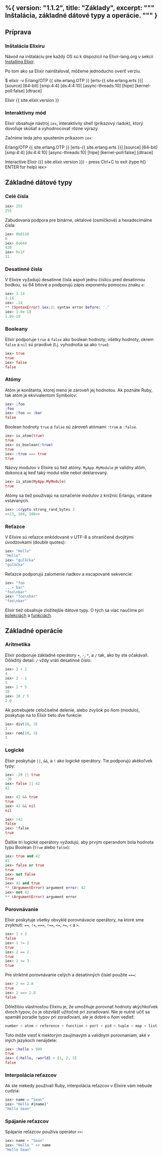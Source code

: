 %{
  version: "1.1.2",
  title: "Základy",
  excerpt: """
  Inštalácia, základné dátové typy a operácie.
  """
}
---

## Príprava

### Inštalácia Elixiru

Návod na inštaláciu pre každý OS sú k dispozícii na Elixir-lang.org v sekcii [Installing Elixir](http://elixir-lang.org/install.html).

Po tom ako sa Elixir nainštaloval, môžeme jednoducho overiť verziu.

 $ elixir -v
 Erlang/OTP {{ site.erlang.OTP }} [erts-{{ site.erlang.erts }}] [source] [64-bit] [smp:4:4] [ds:4:4:10] [async-threads:10] [hipe] [kernel-poll:false] [dtrace]

 Elixir {{ site.elixir.version }}

### Interaktívny mód

Elixir obsahuje nástroj `iex`, interaktívny shell (príkazový riadok), ktorý dovoľuje skúšať a vyhodnocovať rôzne výrazy.

Začnime teda jeho spustením príkazom `iex`:

 Erlang/OTP {{ site.erlang.OTP }} [erts-{{ site.erlang.erts }}] [source] [64-bit] [smp:4:4] [ds:4:4:10] [async-threads:10] [hipe] [kernel-poll:false] [dtrace]

 Interactive Elixir ({{ site.elixir.version }}) - press Ctrl+C to exit (type h() ENTER for help)
 iex>

## Základné dátové typy

### Celé čísla

```elixir
iex> 255
255
```

Zabudovaná podpora pre binárne, oktalové (osmičkové) a hexadecimálne čisla:

```elixir
iex> 0b0110
6
iex> 0o644
420
iex> 0x1F
31
```

### Desatinné čísla

V Elixire vyžadujú desatinné čísla aspoň jednu číslicu pred desatinnou bodkou, sú 64 bitové a podporujú zápis exponentu pomocou znaku `e`:

```elixir
iex> 3.14
3.14
iex> .14
** (SyntaxError) iex:2: syntax error before: '.'
iex> 1.0e-10
1.0e-10
```

### Booleany

Elixir podporuje `true` a `false` ako boolean hodnoty; všetky hodnoty, okrem `false` a `nil` sú pravdivé (t.j. vyhodnotia sa ako `true`):

```elixir
iex> true
true
iex> false
false
```

### Atómy

Atóm je konštanta, ktorej meno je zároveň jej hodnotou. Ak poznáte Ruby, tak atóm je ekvivalentom Symbolov:

```elixir
iex> :foo
:foo
iex> :foo == :bar
false
```

Boolean hodnoty `true` a `false` sú zároveň atómami `:true` a `:false`.

```elixir
iex> is_atom(true)
true
iex> is_boolean(:true)
true
iex> :true === true
true
```

Názvy modulov v Elixire sú tiež atómy. `MyApp.MyModule` je valídny atóm, dokonca aj keď taký modul ešte nebol deklarovaný.

```elixir
iex> is_atom(MyApp.MyModule)
true
```

Atómy sa tiež používajú na označenie modulov z knižníc Erlangu, vrátane vstavaných.

```elixir
iex> :crypto.strong_rand_bytes 3
<<23, 104, 108>>
```

### Reťazce

V Elixire sú reťazce enkódované v UTF-8 a ohraničené dvojitými úvodzovkami (double quotes):

```elixir
iex> "Hello"
"Hello"
iex> "guľôčka"
"guľôčka"
```

Reťazce podporujú zalomenie riadkov a escapované sekvencie:

```elixir
iex> "foo
...> bar"
"foo\nbar"
iex> "foo\nbar"
"foo\nbar"
```

Elixir tiež obsahuje zložitejšie dátové typy. O tých sa viac naučíme pri [kolekciách]() a [funkciách]().

## Základné operácie

### Aritmetika

Elixir podporuje základné operátory `+`, `-`, `*`, a `/` tak, ako by ste očakávali. Dôležitý detail: `/` vždy vráti desatinné číslo:

```elixir
iex> 2 + 2
4
iex> 2 - 1
1
iex> 2 * 5
10
iex> 10 / 5
2.0
```

Ak potrebujete celočíselné delenie, alebo zvyšok po ňom (modulo), poskytuje na to Elixir tieto dve funkcie:

```elixir
iex> div(10, 3)
3
iex> rem(10, 3)
1
```

### Logické

Elixir poskytuje `||`, `&&`, a `!` ako logické operátory. Tie podporujú akékoľvek typy:

```elixir
iex> -20 || true
-20
iex> false || 42
42

iex> 42 && true
true
iex> 42 && nil
nil

iex> !42
false
iex> !false
true
```

Ďalšie tri logické operátory _vyžadujú_, aby prvým operandom bola hodnota typu Boolean (`true` alebo `false`):

```elixir
iex> true and 42
42
iex> false or true
true
iex> not false
true
iex> 42 and true
** (ArgumentError) argument error: 42
iex> not 42
** (ArgumentError) argument error
```

### Porovnávanie

Elixir poskytuje všetky obvyklé porovnávacie operátory, na ktoré sme zvyknutí: `==`, `!=`, `===`, `!==`, `<=`, `>=`, `<` a `>`.

```elixir
iex> 1 > 2
false
iex> 1 != 2
true
iex> 2 == 2
true
iex> 2 <= 3
true
```

Pre striktné porovnávanie celých a desatinných čísiel použite `===`:

```elixir
iex> 2 == 2.0
true
iex> 2 === 2.0
false
```

Dôležitou vlastnosťou Elixiru je, že umožňuje porovnať hodnoty akýchkoľvek dvoch typov, čo je obzvlášť užitočné pri zoraďovaní. Nie je nutné učiť sa spamäti poradie typov pri zoraďovaní, ale je dobré o ňom vedieť:

```elixir
number < atom < reference < function < port < pid < tuple < map < list < bitstring
```

Toto môže viesť k niektorým zaujímavým a valídnym porovnaniam, aké v iných jazykoch nenájdete:

```elixir
iex> :hello > 999
true
iex> {:hello, :world} > [1, 2, 3]
false
```

### Interpolácia reťazcov

Ak ste niekedy používali Ruby, interpolácia reťazcov v Elixire vám nebude cudzia:

```elixir
iex> name = "Sean"
iex> "Hello #{name}"
"Hello Sean"
```

### Spájanie reťazcov

Spájanie reťazcov používa operátor `<>`:

```elixir
iex> name = "Sean"
iex> "Hello " <> name
"Hello Sean"
```
